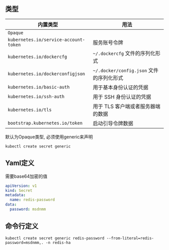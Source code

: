 ## 类型

| 内置类型                                  | 用法                               |
|---------------------------------------|----------------------------------|
| `Opaque`                              |                                  |
| `kubernetes.io/service-account-token` | 服务账号令牌                           |
| `kubernetes.io/dockercfg`             | `~/.dockercfg` 文件的序列化形式          |
| `kubernetes.io/dockerconfigjson`      | `~/.docker/config.json` 文件的序列化形式 |
| `kubernetes.io/basic-auth`            | 用于基本身份认证的凭据                      |
| `kubernetes.io/ssh-auth`              | 用于 SSH 身份认证的凭据                   |
| `kubernetes.io/tls`                   | 用于 TLS 客户端或者服务器端的数据              |
| `bootstrap.kubernetes.io/token`       | 启动引导令牌数据                         |

默认为Opaque类型, 必须使用generic来声明

```shell
kubectl create secret generic
```

## Yaml定义

需要base64加密的值

```yaml
apiVersion: v1
kind: Secret
metadata:
  name: redis-password
data:
  password: msdnmm
```

## 命令行定义

```shell
kubectl create secret generic redis-password --from-literal=redis-password=msdnmm,. -n redis-ha
```
